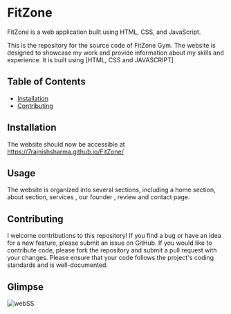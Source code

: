 # FitZone
 FitZone is a web application built using HTML, CSS, and JavaScript.

 
This is the repository for the source code of FitZone Gym. The website is designed to showcase my work and provide information about my skills and experience. It is built using [HTML, CSS and JAVASCRIPT] 


## Table of Contents

- [Installation](#installation)
- [Contributing](#contributing)

## Installation
The website should now be accessible at https://7rajnishsharma.github.io/FitZone/

## Usage

The website is organized into several sections, including a home section, about section, services , our founder , review and contact page. 

## Contributing

I welcome contributions to this repository! If you find a bug or have an idea for a new feature, please submit an issue on GitHub. If you would like to contribute code, please fork the repository and submit a pull request with your changes. Please ensure that your code follows the project's coding standards and is well-documented.

## Glimpse
![webSS](https://user-images.githubusercontent.com/111423953/235287142-ec304f7e-3eda-41be-aed0-e52836d3625f.jpeg)
